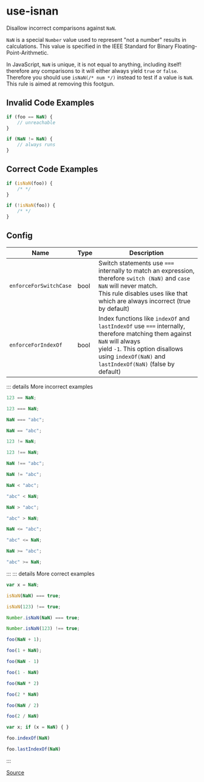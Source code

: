 <!--
 generated docs file, do not edit by hand, see xtask/docgen 
-->
# use-isnan

Disallow incorrect comparisons against `NaN`.

`NaN` is a special `Number` value used to represent "not a number" results in calculations.
This value is specified in the IEEE Standard for Binary Floating-Point-Arithmetic.

In JavaScript, `NaN` is unique, it is not equal to anything, including itself! therefore
any comparisons to it will either always yield `true` or `false`. Therefore you should
use `isNaN(/* num */)` instead to test if a value is `NaN`. This rule is aimed at removing this footgun.

## Invalid Code Examples

```js
if (foo == NaN) {
    // unreachable
}

if (NaN != NaN) {
    // always runs
}
```

## Correct Code Examples

```js
if (isNaN(foo)) {
    /* */
}

if (!isNaN(foo)) {
    /* */
}
```

## Config
| Name | Type | Description |
| ---- | ---- | ----------- |
| `enforceForSwitchCase` | bool |  Switch statements use `===` internally to match an expression, therefore `switch (NaN)` and `case NaN` will never match.<br>This rule disables uses like that which are always incorrect (true by default) |
| `enforceForIndexOf` | bool |  Index functions like `indexOf` and `lastIndexOf` use `===` internally, therefore matching them against `NaN` will always<br>yield `-1`. This option disallows using `indexOf(NaN)` and `lastIndexOf(NaN)` (false by default) |

::: details More incorrect examples

```js
123 == NaN;
```

```js
123 === NaN;
```

```js
NaN === "abc";
```

```js
NaN == "abc";
```

```js
123 != NaN;
```

```js
123 !== NaN;
```

```js
NaN !== "abc";
```

```js
NaN != "abc";
```

```js
NaN < "abc";
```

```js
"abc" < NaN;
```

```js
NaN > "abc";
```

```js
"abc" > NaN;
```

```js
NaN <= "abc";
```

```js
"abc" <= NaN;
```

```js
NaN >= "abc";
```

```js
"abc" >= NaN;
```
:::
::: details More correct examples

```js
var x = NaN;
```

```js
isNaN(NaN) === true;
```

```js
isNaN(123) !== true;
```

```js
Number.isNaN(NaN) === true;
```

```js
Number.isNaN(123) !== true;
```

```js
foo(NaN + 1);
```

```js
foo(1 + NaN);
```

```js
foo(NaN - 1)
```

```js
foo(1 - NaN)
```

```js
foo(NaN * 2)
```

```js
foo(2 * NaN)
```

```js
foo(NaN / 2)
```

```js
foo(2 / NaN)
```

```js
var x; if (x = NaN) { }
```

```js
foo.indexOf(NaN)
```

```js
foo.lastIndexOf(NaN)
```
:::

[Source](https://github.com/rslint/rslint/tree/master/crates/rslint_core/src/groups/errors/use_isnan.rs)
